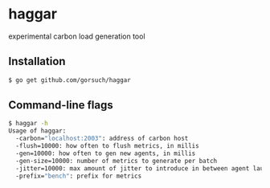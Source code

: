 haggar
======

experimental carbon load generation tool

## Installation

```sh
$ go get github.com/gorsuch/haggar
```

## Command-line flags

```sh
$ haggar -h
Usage of haggar:
  -carbon="localhost:2003": address of carbon host
  -flush=10000: how often to flush metrics, in millis
  -gen=10000: how often to gen new agents, in millis
  -gen-size=10000: number of metrics to generate per batch
  -jitter=10000: max amount of jitter to introduce in between agent launches
  -prefix="bench": prefix for metrics
```
